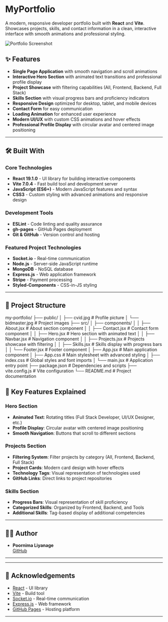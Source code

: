 # MyPortfolio

A modern, responsive developer portfolio built with **React** and **Vite**. Showcases projects, skills, and contact information in a clean, interactive interface with smooth animations and professional styling.

![Portfolio Screenshot](public/bidmaster.jpg)

## ✨ Features

- **Single Page Application** with smooth navigation and scroll animations
- **Interactive Hero Section** with animated text transitions and professional profile display
- **Project Showcase** with filtering capabilities (All, Frontend, Backend, Full Stack)
- **Skills Section** with visual progress bars and proficiency indicators
- **Responsive Design** optimized for desktop, tablet, and mobile devices
- **Contact Form** for easy communication
- **Loading Animation** for enhanced user experience
- **Modern UI/UX** with custom CSS animations and hover effects
- **Professional Profile Display** with circular avatar and centered image positioning

---

## 🛠️ Built With

### Core Technologies
- **React 19.1.0** - UI library for building interactive components
- **Vite 7.0.4** - Fast build tool and development server
- **JavaScript (ES6+)** - Modern JavaScript features and syntax
- **CSS3** - Custom styling with advanced animations and responsive design

### Development Tools
- **ESLint** - Code linting and quality assurance
- **gh-pages** - GitHub Pages deployment
- **Git & GitHub** - Version control and hosting

### Featured Project Technologies
- **Socket.io** - Real-time communication
- **Node.js** - Server-side JavaScript runtime
- **MongoDB** - NoSQL database
- **Express.js** - Web application framework
- **Stripe** - Payment processing
- **Styled-Components** - CSS-in-JS styling

---

## 📁 Project Structure


my-portfolio/
├── public/
│   ├── cvid.jpg          # Profile picture
│   └── bidmaster.jpg     # Project images
├── src/
│   ├── components/
│   │   ├── About.jsx     # About section component
│   │   ├── Contact.jsx   # Contact form component
│   │   ├── Hero.jsx      # Hero section with animated text
│   │   ├── Navbar.jsx    # Navigation component
│   │   ├── Projects.jsx  # Projects showcase with filtering
│   │   ├── Skills.jsx    # Skills display with progress bars
│   │   └── Footer.jsx    # Footer component
│   ├── App.jsx           # Main application component
│   ├── App.css           # Main stylesheet with advanced styling
│   ├── index.css         # Global styles and font imports
│   └── main.jsx          # Application entry point
├── package.json          # Dependencies and scripts
├── vite.config.js        # Vite configuration
└── README.md            # Project documentation

## 🎨 Key Features Explained

### Hero Section
- **Animated Text**: Rotating titles (Full Stack Developer, UI/UX Designer, etc.)
- **Profile Display**: Circular avatar with centered image positioning
- **Smooth Navigation**: Buttons that scroll to different sections

### Projects Section
- **Filtering System**: Filter projects by category (All, Frontend, Backend, Full Stack)
- **Project Cards**: Modern card design with hover effects
- **Technology Tags**: Visual representation of technologies used
- **GitHub Links**: Direct links to project repositories

### Skills Section
- **Progress Bars**: Visual representation of skill proficiency
- **Categorized Skills**: Organized by Frontend, Backend, and Tools
- **Additional Skills**: Tag-based display of additional competencies

---

## 🧑‍💻 Author

- **Poornima Liyanage**  
  [GitHub](https://github.com/LiliPoornima)

---
---

## 🙏 Acknowledgements

- [React](https://react.dev/) - UI library
- [Vite](https://vitejs.dev/) - Build tool
- [Socket.io](https://socket.io/) - Real-time communication
- [Express.js](https://expressjs.com/) - Web framework
- [GitHub Pages](https://pages.github.com/) - Hosting platform

---

